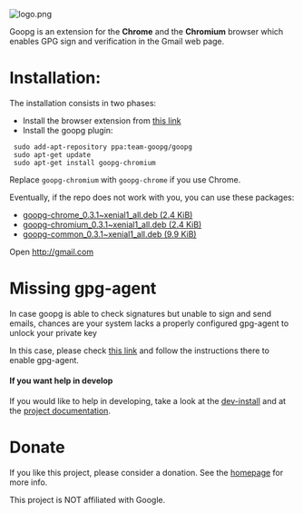 ![logo.png](http://leoiannacone.github.io/goopg/images/logo.png)

Goopg is an extension for the **Chrome** and the **Chromium** browser which
enables GPG sign and verification in the Gmail web page.

# Installation:
The installation consists in two phases:
 * Install the browser extension from [this link](https://chrome.google.com/webstore/detail/goopg/ifpoaednafmgolabhpjmbimllaoidelg)
 * Install the goopg plugin:
```
 sudo add-apt-repository ppa:team-goopg/goopg
 sudo apt-get update
 sudo apt-get install goopg-chromium
```
 Replace `goopg-chromium` with `goopg-chrome` if you use Chrome.
 
 Eventually, if the repo does not work with you, you can use these packages:
  * [goopg-chrome_0.3.1~xenial1_all.deb (2.4 KiB)](https://launchpad.net/~team-goopg/+archive/ubuntu/goopg/+files/goopg-chrome_0.3.1~xenial1_all.deb)
  * [goopg-chromium_0.3.1~xenial1_all.deb (2.4 KiB)](https://launchpad.net/~team-goopg/+archive/ubuntu/goopg/+files/goopg-chromium_0.3.1~xenial1_all.deb)
  * [goopg-common_0.3.1~xenial1_all.deb (9.9 KiB)](https://launchpad.net/~team-goopg/+archive/ubuntu/goopg/+files/goopg-common_0.3.1~xenial1_all.deb)


Open http://gmail.com

# Missing gpg-agent

In case goopg is able to check signatures but unable to sign and send emails,
chances are your system lacks a properly configured gpg-agent to unlock your
private key

In this case, please check [this link](https://wiki.archlinux.org/index.php/GnuPG#gpg-agent)
and follow the instructions there to enable gpg-agent.

#### If you want help in develop

If you would like to help in developing, take a look at the [dev-install](doc/dev-install.md)
and at the [project documentation](doc/project.md).

# Donate
If you like this project, please consider a donation. See the [homepage](http://leoiannacone.github.io/goopg/)
for more info.

This project is NOT affiliated with Google.
